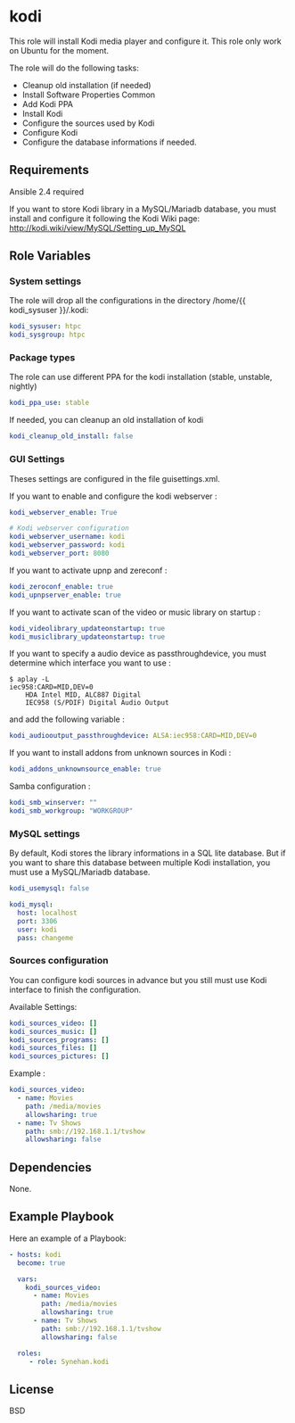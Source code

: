 # kodi

This role will install Kodi media player and configure it. This role only work
on Ubuntu for the moment.

The role will do the following tasks:

- Cleanup old installation (if needed)
- Install Software Properties Common
- Add Kodi PPA
- Install Kodi
- Configure the sources used by Kodi
- Configure Kodi
- Configure the database informations if needed.

## Requirements

Ansible 2.4 required

If you want to store Kodi library in a MySQL/Mariadb database, you must install
and configure it following the Kodi Wiki page: http://kodi.wiki/view/MySQL/Setting_up_MySQL

## Role Variables

### System settings

The role will drop all the configurations in the directory /home/{{ kodi_sysuser }}/.kodi:

```yaml
kodi_sysuser: htpc
kodi_sysgroup: htpc
```

### Package types

The role can use different PPA for the kodi installation (stable, unstable, nightly)

```yaml
kodi_ppa_use: stable
```

If needed, you can cleanup an old installation of kodi

```yaml
kodi_cleanup_old_install: false
```

### GUI Settings

Theses settings are configured in the file guisettings.xml.

If you want to enable and configure the kodi webserver :

```yaml
kodi_webserver_enable: True

# Kodi webserver configuration
kodi_webserver_username: kodi
kodi_webserver_password: kodi
kodi_webserver_port: 8080
```

If you want to activate upnp and zereconf :

```yaml
kodi_zeroconf_enable: true
kodi_upnpserver_enable: true

```

If you want to activate scan of the video or music library on startup :

```yaml
kodi_videolibrary_updateonstartup: true
kodi_musiclibrary_updateonstartup: true
```

If you want to specify a audio device as passthroughdevice, you must determine
which interface you want to use :

```
$ aplay -L
iec958:CARD=MID,DEV=0
    HDA Intel MID, ALC887 Digital
    IEC958 (S/PDIF) Digital Audio Output
```

and add the following variable :

```yaml
kodi_audiooutput_passthroughdevice: ALSA:iec958:CARD=MID,DEV=0
```

If you want to install addons from unknown sources in Kodi :

```yaml
kodi_addons_unknownsource_enable: true
```

Samba configuration :

```yaml
kodi_smb_winserver: ""
kodi_smb_workgroup: "WORKGROUP"
```
### MySQL settings

By default, Kodi stores the library informations in a SQL lite database. But if
you want to share this database between multiple Kodi installation, you must use
a MySQL/Mariadb database.

```yaml
kodi_usemysql: false

kodi_mysql:
  host: localhost
  port: 3306
  user: kodi
  pass: changeme
```

### Sources configuration

You can configure kodi sources in advance but you still must use Kodi interface
to finish the configuration.

Available Settings:

```yaml
kodi_sources_video: []
kodi_sources_music: []
kodi_sources_programs: []
kodi_sources_files: []
kodi_sources_pictures: []
```

Example :

```yaml
kodi_sources_video:
  - name: Movies
    path: /media/movies
    allowsharing: true
  - name: Tv Shows
    path: smb://192.168.1.1/tvshow
    allowsharing: false
```

Dependencies
------------

None.

Example Playbook
----------------

Here an example of a Playbook:

```yaml
- hosts: kodi
  become: true

  vars:
    kodi_sources_video:
      - name: Movies
        path: /media/movies
        allowsharing: true
      - name: Tv Shows
        path: smb://192.168.1.1/tvshow
        allowsharing: false

  roles:
     - role: Synehan.kodi
```

License
-------

BSD
